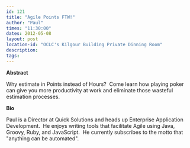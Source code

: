 ```yaml
---
id: 121
title: "Agile Points FTW!"
author: "Paul"
times: "11:30:00"
dates: 2012-05-08
layout: post
location-id: "OCLC's Kilgour Building Private Dinning Room"  
description: 
tags: 
---
```

 **Abstract**

Why estimate in Points instead of Hours?&nbsp; Come learn how playing poker can give you more productivity at work and eliminate those wasteful estimation processes.  

**Bio**

Paul is a Director at Quick Solutions and heads up Enterprise Application Development.&nbsp; He enjoys writing tools that facilitate Agile using Java, Groovy, Ruby, and JavaScript.&nbsp; He currently subscribes to the motto that "anything can be automated".

